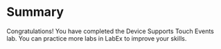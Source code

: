 # Summary

Congratulations! You have completed the Device Supports Touch Events lab. You can practice more labs in LabEx to improve your skills.
